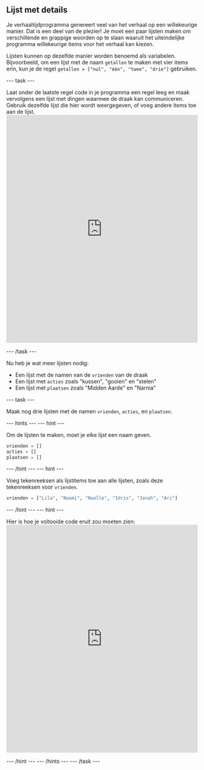 ## Lijst met details

Je verhaaltijdprogramma genereert veel van het verhaal op een willekeurige manier. Dat is een deel van de plezier! Je moet een paar lijsten maken om verschillende en grappige woorden op te slaan waaruit het uiteindelijke programma willekeurige items voor het verhaal kan kiezen.

Lijsten kunnen op dezelfde manier worden benoemd als variabelen. Bijvoorbeeld, om een lijst met de naam `getallen` te maken met vier items erin, kun je de regel `getallen = ["nul", "één", "twee", "drie"]` gebruiken.

\--- task \---

Laat onder de laatste regel code in je programma een regel leeg en maak vervolgens een lijst met dingen waarmee de draak kan communiceren. Gebruik dezelfde lijst die hier wordt weergegeven, of voeg andere items toe aan de lijst. <iframe src="https://trinket.io/embed/python/234f6ed347" width="100%" height="600" frameborder="0" marginwidth="0" marginheight="0" allowfullscreen mark="crwd-mark"></iframe> 

\--- /task \---

Nu heb je wat meer lijsten nodig:

- Een lijst met de namen van de `vrienden` van de draak
- Een lijst met `acties` zoals "kussen", "gooien" en "stelen"
- Een lijst met `plaatsen` zoals "Midden Aarde" en "Narnia"

\--- task \---

Maak nog drie lijsten met de namen `vrienden`, `acties`, en `plaatsen`.

\--- hints \--- \--- hint \---

Om de lijsten te maken, moet je elke lijst een naam geven.

```python
vrienden = []
acties = []
plaatsen = []
```

\--- /hint \--- \--- hint \---

Voeg tekenreeksen als lijstitems toe aan alle lijsten, zoals deze tekenreeksen voor `vrienden`.

```python
vrienden = ["Lila", "Naomi", "Noelle", "Idris", "Jonah", "Ari"]
```

\--- /hint \--- \--- hint \---

Hier is hoe je voltooide code eruit zou moeten zien: <iframe src="https://trinket.io/embed/python/5e264dd3e2" width="100%" height="600" frameborder="0" marginwidth="0" marginheight="0" allowfullscreen mark="crwd-mark"></iframe> 

\--- /hint \--- \--- /hints \--- \--- /task \---